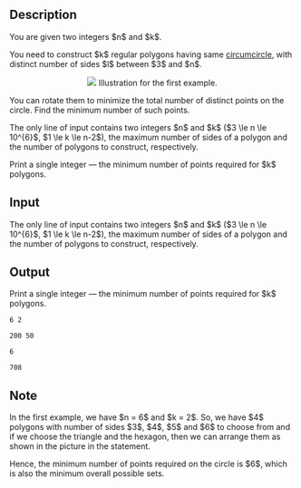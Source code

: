 ## Description

<div><p>You are given two integers $n$ and $k$.</p><p>You need to construct $k$ regular polygons having same <a href="https://en.wikipedia.org/wiki/Circumscribed_circle">circumcircle</a>, with <span class="tex-font-style-bf">distinct</span> number of sides $l$ between $3$ and $n$. </p><center> <img class="tex-graphics" src="file://nFN7WNcu.png" style="max-width: 100.0%;max-height: 100.0%;"> <span class="tex-font-size-small">Illustration for the first example.</span> </center><p>You can rotate them to minimize the total number of distinct points on the circle. Find the minimum number of such points.</p></div><div class="input-specification"><p>The only line of input contains two integers $n$ and $k$ ($3 \le n \le 10^{6}$, $1 \le k \le n-2$), the maximum number of sides of a polygon and the number of polygons to construct, respectively.</p></div><div class="output-specification"><p>Print a single integer — the minimum number of points required for $k$ polygons.</p></div>

## Input

<p>The only line of input contains two integers $n$ and $k$ ($3 \le n \le 10^{6}$, $1 \le k \le n-2$), the maximum number of sides of a polygon and the number of polygons to construct, respectively.</p>

## Output

<p>Print a single integer — the minimum number of points required for $k$ polygons.</p>





```input1
6 2
```




```input2
200 50
```




```output1
6
```




```output2
708
```



## Note

<p>In the first example, we have $n = 6$ and $k = 2$. So, we have $4$ polygons with number of sides $3$, $4$, $5$ and $6$ to choose from and if we choose the triangle and the hexagon, then we can arrange them as shown in the picture in the statement.</p><p>Hence, the minimum number of points required on the circle is $6$, which is also the minimum overall possible sets.</p>

